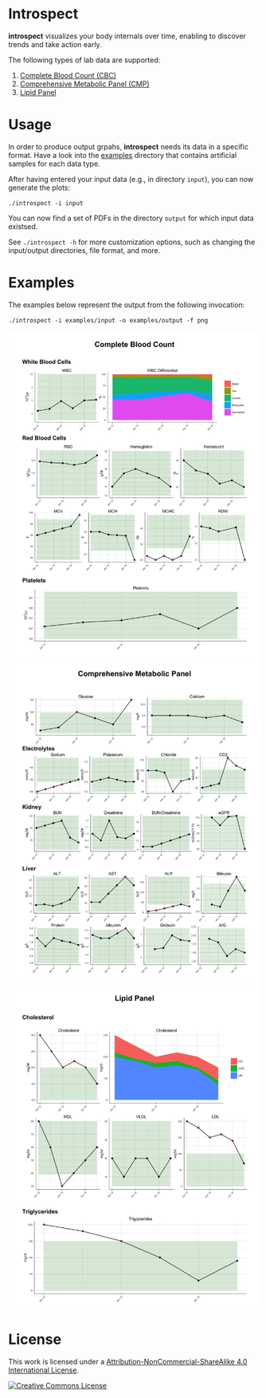 Introspect
==========

**introspect** visualizes your body internals over time, enabling to discover
trends and take action early.

The following types of lab data are supported:

1. [Complete Blood Count (CBC)](https://en.wikipedia.org/wiki/Complete_blood_count)
2. [Comprehensive Metabolic Panel (CMP)](https://en.wikipedia.org/wiki/Comprehensive_metabolic_panel)
3. [Lipid Panel](https://en.wikipedia.org/wiki/Lipid_profile)

Usage
=====

In order to produce output grpahs, **introspect** needs its data in a specific
format. Have a look into the [examples](examples) directory that contains
artificial samples for each data type.

After having entered your input data (e.g., in directory `input`), you can
now generate the plots:

    ./introspect -i input

You can now find a set of PDFs in the directory `output` for which input data
existsed.

See `./introspect -h` for more customization options, such as changing the
input/output directories, file format, and more.

Examples
=======

The examples below represent the output from the following invocation:

    ./introspect -i examples/input -o examples/output -f png

![CBC](examples/output/cbc.png)
![CMP](examples/output/cmp.png)
![Lipid](examples/output/lipid.png)

License
=======

This work is licensed under a [Attribution-NonCommercial-ShareAlike 4.0
International License][by-nc-sa].

[![Creative Commons License][by-nc-sa-img]][by-nc-sa]

[by-nc-sa]: http://creativecommons.org/licenses/by-nc-sa/4.0/
[by-nc-sa-img]: http://i.creativecommons.org/l/by-nc-sa/4.0/88x31.png

